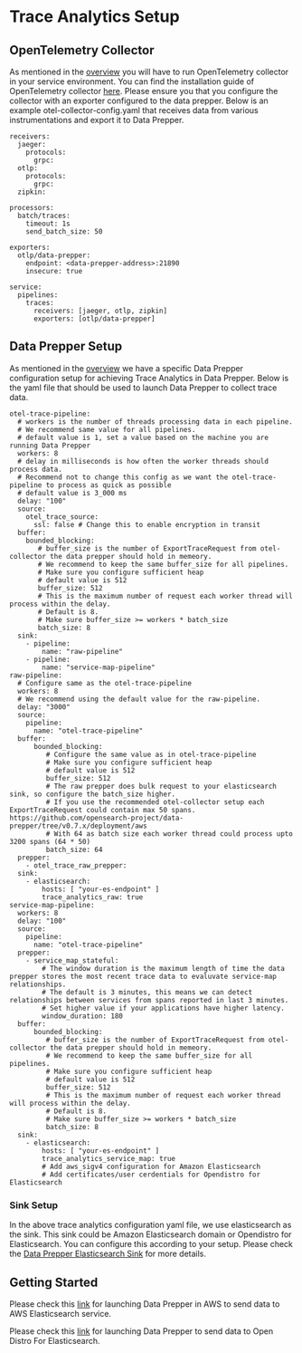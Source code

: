 # Trace Analytics Setup

## OpenTelemetry Collector

As mentioned in the [overview](trace_overview.md#Introduction) you will have to run OpenTelemetry collector in your service environment. You can find the installation guide of OpenTelemetry collector [here](https://opentelemetry.io/docs/collector/getting-started/#getting-started).  Please ensure you that you configure the collector with an exporter configured to the data prepper. Below is an example otel-collector-config.yaml that receives data from various instrumentations and export it to Data Prepper. 

```
receivers:
  jaeger:
    protocols:
      grpc:
  otlp:
    protocols:
      grpc:
  zipkin:

processors:
  batch/traces:
    timeout: 1s
    send_batch_size: 50

exporters:
  otlp/data-prepper:
    endpoint: <data-prepper-address>:21890
    insecure: true

service:
  pipelines:
    traces:
      receivers: [jaeger, otlp, zipkin]
      exporters: [otlp/data-prepper]
```


## Data Prepper Setup
As mentioned in the [overview](trace_overview.md) we have a specific Data Prepper configuration setup for achieving Trace Analytics in Data Prepper. Below is the yaml file that should be used to launch Data Prepper to collect trace data.

```
otel-trace-pipeline:
  # workers is the number of threads processing data in each pipeline. 
  # We recommend same value for all pipelines.
  # default value is 1, set a value based on the machine you are running Data Prepper
  workers: 8 
  # delay in milliseconds is how often the worker threads should process data.
  # Recommend not to change this config as we want the otel-trace-pipeline to process as quick as possible
  # default value is 3_000 ms
  delay: "100" 
  source:
    otel_trace_source:
      ssl: false # Change this to enable encryption in transit
  buffer:
    bounded_blocking:
       # buffer_size is the number of ExportTraceRequest from otel-collector the data prepper should hold in memeory. 
       # We recommend to keep the same buffer_size for all pipelines. 
       # Make sure you configure sufficient heap
       # default value is 512
       buffer_size: 512
       # This is the maximum number of request each worker thread will process within the delay.
       # Default is 8.
       # Make sure buffer_size >= workers * batch_size
       batch_size: 8
  sink:
    - pipeline:
        name: "raw-pipeline"
    - pipeline:
        name: "service-map-pipeline"
raw-pipeline:
  # Configure same as the otel-trace-pipeline
  workers: 8 
  # We recommend using the default value for the raw-pipeline.
  delay: "3000" 
  source:
    pipeline:
      name: "otel-trace-pipeline"
  buffer:
      bounded_blocking:
         # Configure the same value as in otel-trace-pipeline
         # Make sure you configure sufficient heap
         # default value is 512
         buffer_size: 512
         # The raw prepper does bulk request to your elasticsearch sink, so configure the batch_size higher.
         # If you use the recommended otel-collector setup each ExportTraceRequest could contain max 50 spans. https://github.com/opensearch-project/data-prepper/tree/v0.7.x/deployment/aws
         # With 64 as batch size each worker thread could process upto 3200 spans (64 * 50)
         batch_size: 64
  prepper:
    - otel_trace_raw_prepper:
  sink:
    - elasticsearch:
        hosts: [ "your-es-endpoint" ]
        trace_analytics_raw: true
service-map-pipeline:
  workers: 8
  delay: "100"
  source:
    pipeline:
      name: "otel-trace-pipeline"
  prepper:
    - service_map_stateful:
        # The window duration is the maximum length of time the data prepper stores the most recent trace data to evaluvate service-map relationships. 
        # The default is 3 minutes, this means we can detect relationships between services from spans reported in last 3 minutes.
        # Set higher value if your applications have higher latency. 
        window_duration: 180 
  buffer:
      bounded_blocking:
         # buffer_size is the number of ExportTraceRequest from otel-collector the data prepper should hold in memeory. 
         # We recommend to keep the same buffer_size for all pipelines. 
         # Make sure you configure sufficient heap
         # default value is 512
         buffer_size: 512
         # This is the maximum number of request each worker thread will process within the delay.
         # Default is 8.
         # Make sure buffer_size >= workers * batch_size
         batch_size: 8
  sink:
    - elasticsearch:
        hosts: [ "your-es-endpoint" ]
        trace_analytics_service_map: true
        # Add aws_sigv4 configuration for Amazon Elasticsearch
        # Add certificates/user cerdentials for Opendistro for Elasticsearch
```

### Sink Setup

In the above trace analytics configuration yaml file, we use elasticsearch as the sink. This sink could be Amazon Elasticsearch domain or Opendistro for Elasticsearch. You can configure this according to your setup. Please check the [Data Prepper Elasticsearch Sink](../../data-prepper-plugins/elasticsearch/README.md#Configuration) for more details. 


## Getting Started

Please check this [link](../../deployment/aws/README.md) for launching Data Prepper in AWS to send data to AWS Elasticsearch service.


Please check this [link](https://opendistro.github.io/for-elasticsearch-docs/docs/trace/data-prepper/)  for launching Data Prepper to send data to Open Distro For Elasticsearch.

